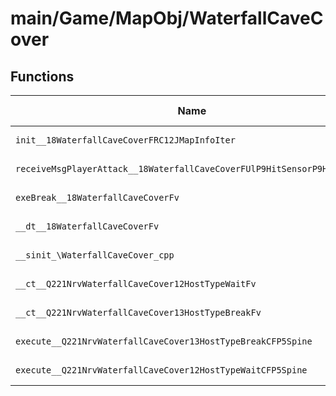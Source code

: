 # main/Game/MapObj/WaterfallCaveCover

## Functions

| Name | Address | Match % |
|------|---------|---------|
| `init__18WaterfallCaveCoverFRC12JMapInfoIter` | `0x80252B80` | :x: (0.0%) |
| `receiveMsgPlayerAttack__18WaterfallCaveCoverFUlP9HitSensorP9HitSensor` | `0x80252C4C` | :x: (0.0%) |
| `exeBreak__18WaterfallCaveCoverFv` | `0x80252CB0` | :x: (0.0%) |
| `__dt__18WaterfallCaveCoverFv` | `0x80252DA0` | :x: (0.0%) |
| `__sinit_\WaterfallCaveCover_cpp` | `0x80252E00` | :x: (0.0%) |
| `__ct__Q221NrvWaterfallCaveCover12HostTypeWaitFv` | `0x80252E2C` | :x: (0.0%) |
| `__ct__Q221NrvWaterfallCaveCover13HostTypeBreakFv` | `0x80252E3C` | :x: (0.0%) |
| `execute__Q221NrvWaterfallCaveCover13HostTypeBreakCFP5Spine` | `0x80252E4C` | :x: (0.0%) |
| `execute__Q221NrvWaterfallCaveCover12HostTypeWaitCFP5Spine` | `0x80252E54` | :x: (0.0%) |